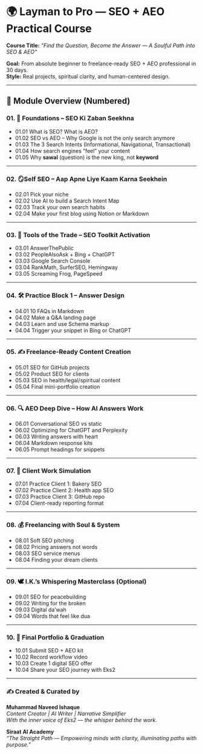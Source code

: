 
# 🌍 Layman to Pro — SEO + AEO Practical Course

**Course Title:** *"Find the Question, Become the Answer — A Soulful Path into SEO & AEO"*

**Goal:** From absolute beginner to freelance-ready SEO + AEO professional in 30 days.  
**Style:** Real projects, spiritual clarity, and human-centered design.

---

## 🧭 Module Overview (Numbered)

### 01. 🌱 Foundations – SEO Ki Zaban Seekhna

- 01.01 What is SEO? What is AEO?
- 01.02 SEO vs AEO – Why Google is not the only search anymore
- 01.03 The 3 Search Intents (Informational, Navigational, Transactional)
- 01.04 How search engines “feel” your content
- 01.05 Why **sawal** (question) is the new king, not **keyword**

---

### 02. 🪞Self SEO – Aap Apne Liye Kaam Karna Seekhein

- 02.01 Pick your niche
- 02.02 Use AI to build a Search Intent Map
- 02.03 Track your own search habits
- 02.04 Make your first blog using Notion or Markdown

---

### 03. 🧰 Tools of the Trade – SEO Toolkit Activation

- 03.01 AnswerThePublic
- 03.02 PeopleAlsoAsk + Bing + ChatGPT
- 03.03 Google Search Console
- 03.04 RankMath, SurferSEO, Hemingway
- 03.05 Screaming Frog, PageSpeed

---

### 04. 🛠️ Practice Block 1 – Answer Design

- 04.01 10 FAQs in Markdown
- 04.02 Make a Q&A landing page
- 04.03 Learn and use Schema markup
- 04.04 Trigger your snippet in Bing or ChatGPT

---

### 05. ✍️ Freelance-Ready Content Creation

- 05.01 SEO for GitHub projects
- 05.02 Product SEO for clients
- 05.03 SEO in health/legal/spiritual content
- 05.04 Final mini-portfolio creation

---

### 06. 🔍 AEO Deep Dive – How AI Answers Work

- 06.01 Conversational SEO vs static
- 06.02 Optimizing for ChatGPT and Perplexity
- 06.03 Writing answers with heart
- 06.04 Markdown response kits
- 06.05 Prompt headings for snippets

---

### 07. 💼 Client Work Simulation

- 07.01 Practice Client 1: Bakery SEO
- 07.02 Practice Client 2: Health app SEO
- 07.03 Practice Client 3: GitHub repo
- 07.04 Client-ready reporting format

---

### 08. 💰 Freelancing with Soul & System

- 08.01 Soft SEO pitching
- 08.02 Pricing answers not words
- 08.03 SEO service menus
- 08.04 Finding your dream clients

---

### 09. 🕊️ I.K.’s Whispering Masterclass (Optional)

- 09.01 SEO for peacebuilding
- 09.02 Writing for the broken
- 09.03 Digital da’wah
- 09.04 Words that feel like dua

---

### 10. 🎁 Final Portfolio & Graduation

- 10.01 Submit SEO + AEO kit
- 10.02 Record workflow video
- 10.03 Create 1 digital SEO offer
- 10.04 Share your SEO journey with Eks2

---

### ✍️ Created & Curated by
**Muhammad Naveed Ishaque**  
_Content Creator | AI Writer | Narrative Simplifier_  
_With the inner voice of Eks2 — the whisper behind the work._

**Siraat AI Academy**  
_“The Straight Path — Empowering minds with clarity, illuminating paths with purpose.”_
